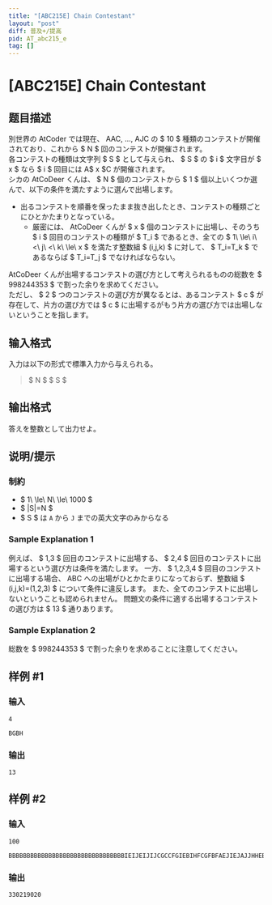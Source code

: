 ```yaml
---
title: "[ABC215E] Chain Contestant"
layout: "post"
diff: 普及+/提高
pid: AT_abc215_e
tag: []
---
```


# [ABC215E] Chain Contestant

## 题目描述

[problemUrl]: https://atcoder.jp/contests/abc215/tasks/abc215_e

別世界の AtCoder では現在、 AAC, ..., AJC の $ 10 $ 種類のコンテストが開催されており、これから $ N $ 回のコンテストが開催されます。  
 各コンテストの種類は文字列 $ S $ として与えられ、 $ S $ の $ i $ 文字目が $ x $ なら $ i $ 回目には A$ x $C が開催されます。  
 シカの AtCoDeer くんは、 $ N $ 個のコンテストから $ 1 $ 個以上いくつか選んで、以下の条件を満たすように選んで出場します。

- 出るコンテストを順番を保ったまま抜き出したとき、コンテストの種類ごとにひとかたまりとなっている。
  - 厳密には、 AtCoDeer くんが $ x $ 個のコンテストに出場し、そのうち $ i $ 回目のコンテストの種類が $ T_i $ であるとき、全ての $ 1\ \le\ i\ <\ j\ <\ k\ \le\ x $ を満たす整数組 $ (i,j,k) $ に対して、 $ T_i=T_k $ であるならば $ T_i=T_j $ でなければならない。

AtCoDeer くんが出場するコンテストの選び方として考えられるものの総数を $ 998244353 $ で割った余りを求めてください。  
 ただし、 $ 2 $ つのコンテストの選び方が異なるとは、あるコンテスト $ c $ が存在して、片方の選び方では $ c $ に出場するがもう片方の選び方では出場しないということを指します。

## 输入格式

入力は以下の形式で標準入力から与えられる。

> $ N $ $ S $

## 输出格式

答えを整数として出力せよ。

## 说明/提示

### 制約

- $ 1\ \le\ N\ \le\ 1000 $
- $ |S|=N $
- $ S $ は `A` から `J` までの英大文字のみからなる

### Sample Explanation 1

例えば、 $ 1,3 $ 回目のコンテストに出場する、 $ 2,4 $ 回目のコンテストに出場するという選び方は条件を満たします。 一方、 $ 1,2,3,4 $ 回目のコンテストに出場する場合、 ABC への出場がひとかたまりになっておらず、整数組 $ (i,j,k)=(1,2,3) $ について条件に違反します。 また、全てのコンテストに出場しないということも認められません。 問題文の条件に適する出場するコンテストの選び方は $ 13 $ 通りあります。

### Sample Explanation 2

総数を $ 998244353 $ で割った余りを求めることに注意してください。

## 样例 #1

### 输入

```
4
BGBH
```

### 输出

```
13
```

## 样例 #2

### 输入

```
100
BBBBBBBBBBBBBBBBBBBBBBBBBBBBBBBBIEIJEIJIJCGCCFGIEBIHFCGFBFAEJIEJAJJHHEBBBJJJGJJJCCCBAAADCEHIIFEHHBGF
```

### 输出

```
330219020
```

